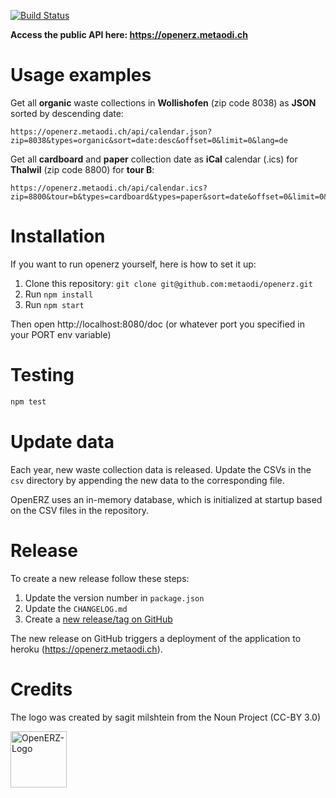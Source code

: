 [![Build Status](https://github.com/metaodi/openerz/workflows/Build%20OpenERZ/badge.svg)](https://github.com/metaodi/openerz/actions?query=workflow%3A%22Build+OpenERZ%22)

**Access the public API here: https://openerz.metaodi.ch**

Usage examples
==============

Get all **organic** waste collections in **Wollishofen** (zip code 8038) as **JSON** sorted by descending date:

```
https://openerz.metaodi.ch/api/calendar.json?zip=8038&types=organic&sort=date:desc&offset=0&limit=0&lang=de
```

Get all **cardboard** and **paper** collection date as **iCal** calendar (.ics) for **Thalwil** (zip code 8800) for **tour B**:

```
https://openerz.metaodi.ch/api/calendar.ics?zip=8800&tour=b&types=cardboard&types=paper&sort=date&offset=0&limit=0&lang=de
```

Installation
============

If you want to run openerz yourself, here is how to set it up:

1. Clone this repository: `git clone git@github.com:metaodi/openerz.git`
1. Run `npm install`
1. Run `npm start`

Then open http://localhost:8080/doc (or whatever port you specified in your PORT env variable)

Testing
=======

```bash
npm test
```

Update data
===========

Each year, new waste collection data is released. 
Update the CSVs in the `csv` directory by appending the new data to the corresponding file.

OpenERZ uses an in-memory database, which is initialized at startup based on the CSV files in the repository.

Release
=======

To create a new release follow these steps:

1. Update the version number in `package.json`
1. Update the `CHANGELOG.md`
1. Create a [new release/tag on GitHub](https://github.com/metaodi/openerz/releases)

The new release on GitHub triggers a deployment of the application to heroku (https://openerz.metaodi.ch).

Credits
=======

The logo was created by sagit milshtein from the Noun Project (CC-BY 3.0)

<img src="https://openerz.metaodi.ch/static/logo.png" alt="OpenERZ-Logo" width="90"/>
